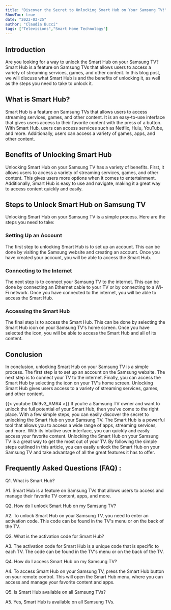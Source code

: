 ```yaml
---
title: "Discover the Secret to Unlocking Smart Hub on Your Samsung TV!"
ShowToc: true 
date: "2023-03-25"
author: "Claudia Bucci" 
tags: ["Televisions","Smart Home Technology"]
---
```

## Introduction
Are you looking for a way to unlock the Smart Hub on your Samsung TV? Smart Hub is a feature on Samsung TVs that allows users to access a variety of streaming services, games, and other content. In this blog post, we will discuss what Smart Hub is and the benefits of unlocking it, as well as the steps you need to take to unlock it. 

## What is Smart Hub?
Smart Hub is a feature on Samsung TVs that allows users to access streaming services, games, and other content. It is an easy-to-use interface that gives users access to their favorite content with the press of a button. With Smart Hub, users can access services such as Netflix, Hulu, YouTube, and more. Additionally, users can access a variety of games, apps, and other content. 

## Benefits of Unlocking Smart Hub
Unlocking Smart Hub on your Samsung TV has a variety of benefits. First, it allows users to access a variety of streaming services, games, and other content. This gives users more options when it comes to entertainment. Additionally, Smart Hub is easy to use and navigate, making it a great way to access content quickly and easily. 

## Steps to Unlock Smart Hub on Samsung TV
Unlocking Smart Hub on your Samsung TV is a simple process. Here are the steps you need to take: 

### Setting Up an Account
The first step to unlocking Smart Hub is to set up an account. This can be done by visiting the Samsung website and creating an account. Once you have created your account, you will be able to access the Smart Hub. 

### Connecting to the Internet
The next step is to connect your Samsung TV to the internet. This can be done by connecting an Ethernet cable to your TV or by connecting to a Wi-Fi network. Once you have connected to the internet, you will be able to access the Smart Hub. 

### Accessing the Smart Hub
The final step is to access the Smart Hub. This can be done by selecting the Smart Hub icon on your Samsung TV's home screen. Once you have selected the icon, you will be able to access the Smart Hub and all of its content. 

## Conclusion
In conclusion, unlocking Smart Hub on your Samsung TV is a simple process. The first step is to set up an account on the Samsung website. The next step is to connect your TV to the internet. Finally, you can access the Smart Hub by selecting the icon on your TV's home screen. Unlocking Smart Hub gives users access to a variety of streaming services, games, and other content.

{{< youtube Dkl9v3_AMR4 >}} 
If you’re a Samsung TV owner and want to unlock the full potential of your Smart Hub, then you’ve come to the right place. With a few simple steps, you can easily discover the secret to unlocking the Smart Hub on your Samsung TV. The Smart Hub is a powerful tool that allows you to access a wide range of apps, streaming services, and more. With its intuitive user interface, you can quickly and easily access your favorite content. Unlocking the Smart Hub on your Samsung TV is a great way to get the most out of your TV. By following the simple steps outlined in this article, you can easily unlock the Smart Hub on your Samsung TV and take advantage of all the great features it has to offer.

## Frequently Asked Questions (FAQ) :
Q1. What is Smart Hub?

A1. Smart Hub is a feature on Samsung TVs that allows users to access and manage their favorite TV content, apps, and more.

Q2. How do I unlock Smart Hub on my Samsung TV?

A2. To unlock Smart Hub on your Samsung TV, you need to enter an activation code. This code can be found in the TV's menu or on the back of the TV.

Q3. What is the activation code for Smart Hub?

A3. The activation code for Smart Hub is a unique code that is specific to each TV. The code can be found in the TV's menu or on the back of the TV.

Q4. How do I access Smart Hub on my Samsung TV?

A4. To access Smart Hub on your Samsung TV, press the Smart Hub button on your remote control. This will open the Smart Hub menu, where you can access and manage your favorite content and apps.

Q5. Is Smart Hub available on all Samsung TVs?

A5. Yes, Smart Hub is available on all Samsung TVs.


